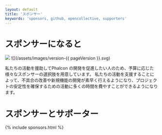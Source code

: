 ```yaml
---
layout: default
title: 'スポンサー'
keywords: 'sponsors, github, opencollective, supporters'
---
```


# スポンサーになると
![](/assets/images/document-status-stable-success.svg) ![](/assets/images/version-{{ pageVersion }}.svg)

私たちの活動を援助してPhalcon の開発を促進したい人のため、予算に応じた様々なスポンサーの選択肢を用意しています。 私たちの活動を支援することによって、不具合の改善や新規機能の開発が素早く行えるようになり、プロジェクトの安定性を確保するための活動に多くの時間を費やすことができるようになります。

# スポンサーとサポーター

{% include sponsors.html %}
